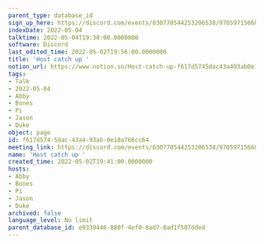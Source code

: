 ```yaml
---
parent_type: database_id
sign_up_here: https://discord.com/events/830770544253206538/970597156681568276
indexDate: 2022-05-04
talktime: 2022-05-04T19:30:00.0000000
software: Discord
last_edited_time: 2022-05-02T19:56:00.0000000
title: 'Host catch up '
notion_url: https://www.notion.so/Host-catch-up-f617d5745dac43a493ab0e18a766cc64
tags:
- Talk
- 2022-05-04
- Abby
- Bones
- Pi
- Jason
- Duke
object: page
id: f617d574-5dac-43a4-93ab-0e18a766cc64
meeting_link: https://discord.com/events/830770544253206538/970597156681568276
name: 'Host catch up '
created_time: 2022-05-02T19:41:00.0000000
hosts:
- Abby
- Bones
- Pi
- Jason
- Duke
archived: false
language_level: No limit
parent_database_id: e9339446-880f-4ef0-8ad7-8ad1f507dded
---
```





